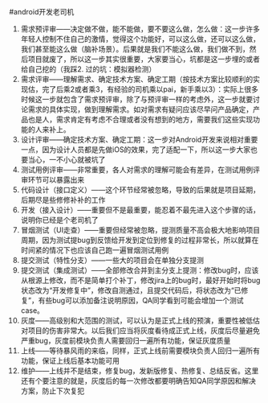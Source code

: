 #android开发老司机 
1. 需求预评审——决定做不做，能不能做，要不要这么做，怎么做：这一步许多年轻人控制不住自己的激情，觉得这个功能好，可以这么做，还可以这么做，我们甚至能这么做（脑补场景）。后果就是我们不能这么做，我们做不到，然后项目就废了，所以这一步其实很重要，大家要当心，坑都是这一步埋的或者给自己挖的（我踩2. 过的坑：模拟器检测）
2. 需求评审——理解需求、确定技术方案、确定工期（按技术方案比较顺利的实现估，完了后乘2或者乘3，有经验的司机乘以pai，新手乘以3）：实际上很多时候这一步就包含了需求预评审，除了与预评审一样的考虑外，这一步就要讨论需求的具体实现，做到理解需求。如对需求有疑问应该尽早问产品确定，产品也是人，需求肯定有考虑不合理或者没有想到的地方，需要我们这些实现功能的人来补上。
3. 设计评审——确定技术方案、确定工期：这一步对Android开发来说相对重要一点，因为设计人员都是先做iOS的效果，完了适配一下，所以这一步大家也要当心，一不小心就被坑了
4. 测试用例评审——非常重要，各人对需求的理解可能会有差异，在测试用例评审环节可以暴露出来
5. 代码设计（接口定义）——这个环节经常被忽略，导致的后果就是项目延期，后期尽是些修修补补的工作
6. 开发（接入设计）——重要但不是最重要，能忍着不最先进入这个步骤的话，说明你已经是个老司机了
7. 冒烟测试（UI走查）——重要但经常被忽略，提测质量不高会极大地影响项目周期，因为测试提bug到反馈给开发到定位到修复的过程非常长，所以就算在时间紧的情况下也应该自己跑一遍冒烟测试用例
8. 提交测试（特性分支）——一些大的项目会在单独分支提测
9. 提交测试（集成测试）——全部修改合并到主分支上提测：修改bug时，应该从根源上修改，而不是简单打个补丁，修改jira上的bug时，最好开始时将bug状态改为“开发修复中”，修改自测通过，且提交代码后，将状态改为“已修复”，有些bug可以添加备注说明原因，QA同学看到可能会增加一个测试case。
10. 灰度——高级别和大范围的测试，可以认为是正式上线的预演，重要性被低估对项目的伤害非常大。以后我们应当将灰度看待成正式上线，灰度后尽量避免严重bug，灰度前模块负责人需要回归一遍所有功能，保证灰度质量
11. 上线——等待暴风雨的来临，同样，正式上线前需要模块负责人回归一遍所有功能，保证上线后基本功能可用
12. 维护——上线并不是结束，修复bug，发新版修复、热修复、总结反省。这里还有个要注意的就是，灰度后的每一次修改都要明确告知QA同学原因和解决方案，防止下次复犯